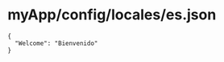 # myApp/config/locales/es.json

<docmeta name="uniqueID" value="esjson685640">
<docmeta name="displayName" value="es.json">

```
{
  "Welcome": "Bienvenido"
}

```
